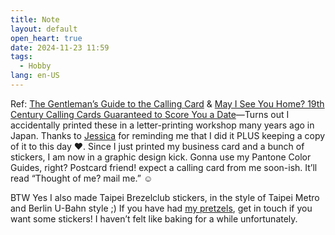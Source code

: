 ```yaml
---
title: Note
layout: default
open_heart: true
date: 2024-11-23 11:59
tags: 
  - Hobby
lang: en-US
---
```


Ref: [The Gentleman’s Guide to the Calling Card](https://www.artofmanliness.com/character/etiquette/the-gentlemans-guide-to-the-calling-card/) & [May I See You Home? 19th Century Calling Cards Guaranteed to Score You a Date](https://www.artofmanliness.com/people/relationships/may-i-see-you-home-19th-century-calling-cards-guaranteed-to-score-you-a-date/)—Turns out I accidentally printed these in a letter-printing workshop many years ago in Japan. Thanks to [Jessica](https://jlord.computer) for reminding me that I did it PLUS keeping a copy of it to this day ♥︎. Since I just printed my business card and a bunch of stickers, I am now in a graphic design kick. Gonna use my Pantone Color Guides, right? Postcard friend! expect a calling card from me soon-ish. It’ll read “Thought of me? mail me.” ☺️

BTW Yes I also made Taipei Brezelclub stickers, in the style of Taipei Metro and Berlin U-Bahn style ;) If you have had [my pretzels](https://instagram.com/muanbakes), get in touch if you want some stickers! I haven’t felt like baking for a while unfortunately.
